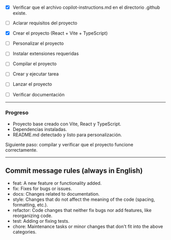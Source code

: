 - [x] Verificar que el archivo copilot-instructions.md en el directorio .github existe.

- [ ] Aclarar requisitos del proyecto
- [x] Crear el proyecto (React + Vite + TypeScript)
- [ ] Personalizar el proyecto
- [ ] Instalar extensiones requeridas
- [ ] Compilar el proyecto
- [ ] Crear y ejecutar tarea
- [ ] Lanzar el proyecto
- [ ] Verificar documentación

---

### Progreso

- Proyecto base creado con Vite, React y TypeScript.
- Dependencias instaladas.
- README.md detectado y listo para personalización.

Siguiente paso: compilar y verificar que el proyecto funcione correctamente.

---

## Commit message rules (always in English)

- feat: A new feature or functionality added.
- fix: Fixes for bugs or issues.
- docs: Changes related to documentation.
- style: Changes that do not affect the meaning of the code (spacing, formatting, etc.).
- refactor: Code changes that neither fix bugs nor add features, like reorganizing code.
- test: Adding or fixing tests.
- chore: Maintenance tasks or minor changes that don't fit into the above categories.

